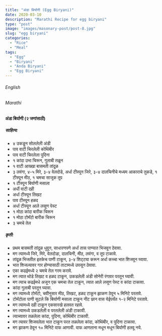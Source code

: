 ```yaml
---
title: "अंडा बिर्याणी (Egg Biryani)"
date: 2020-03-10
description: "Marathi Recipe for egg biryani"
type: "post"
image: "images/masonary-post/post-8.jpg"
slug: "egg biryani"
categories: 
  - "Rice"
  - "Meal"
tags:
  - "Egg"
  - "Biryani"
  - "Anda Biryani"
  - "Egg Biryani"
---
```


###### English






###### Marathi


#### अंडा बिर्याणी (२ जणांसाठी)



##### साहित्य:
- ४ उकडून सोललेली अंडी 
- पाव वाटी चिरलेली कोथिंबीर 
- पाव वाटी चिरलेला पुदिना 
- १ कांदा उभा चिरून, गुलाबी तळून 
- १ वाटी आख्खा बासमती तांदूळ 
- ३ लवंगा, ४-५ मिरे, ३-४ वेलदोडे, अर्धा टीस्पून जिरे, ३-४ दालचिनीचे मध्यम आकाराचे तुकडे, १ टीस्पून मीठ, १ चमचा साजूक तूप
- १ टीस्पून बिर्याणी मसाला
- अर्धी वाटी दही
- अर्धा टीस्पून तिखट 
- पाव टीस्पून हळद
- अर्धा टीस्पून आले लसूण पेस्ट 
- १ मोठा कांदा बारीक चिरून 
- १ मोठा टोमॅटो बारीक चिरून 
- ३ चमचे तेल 


##### कृती:


- प्रथम बासमती तांदूळ धुवून, साधारणपणे अर्धा तास पाण्यात भिजवून ठेवावा. 
- मग त्यामध्ये जिरे, मिरे, वेलदोडा, दालचिनी, मीठ, लवंगा, व तूप टाकावे. 
- तांदूळ भिजतील इतकेच पाणी टाकून, ३-४ शिट्ट्या करून अर्धा कच्चा भात शिजवून घ्यावा. 
- भात शिजल्यावर गार होण्यासाठी ताटामध्ये उपसून ठेवावा. 
- एका कढईमध्ये २ चमचे तेल गरम करावे. 
- मग त्यात थोडे तिखट व हळद टाकून, उकडलेली अंडी सोनेरी रंगावर परतून घ्यावी. 
- मग त्याच कढईमधे अजून एक चमचा तेल टाकून, त्यात आले लसूण पेस्ट व कांदा टाकावा. 
- कांदा गुलाबी परतून घ्यावा. 
- मग त्यामध्ये टोमॅटो, चवीनुसार मीठ, तिखट, हळद टाकून झाकण ठेवून ५ मिनिटे परतावे. 
- टोमॅटोला पाणी सुटले कि बिर्याणी मसाला टाकून नीट छान वास येईपर्यंत १-२ मिनिटे परतावे. 
- मग त्यामध्ये दही टाकून एकसारखे हलवत रहावे. 
- मग त्यामध्ये उकडलेली व परतलेली अंडी टाकावी. 
- त्याच्यावर तळलेला कांदा, पुदिना, कोथिंबीर टाकावी. 
- मग त्यावर शिजवलेला भात टाकून परत तळलेला कांदा, कोथिंबीर, व पुदिना टाकावा. 
- मग झाकण ठेवून १० मिनिटे वाफ आणावी. वाफ आणताना मधून मधून बिर्याणी हलवू नये. 

